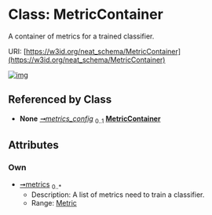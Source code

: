 
# Class: MetricContainer


A container of metrics for a trained classifier.

URI: [https://w3id.org/neat_schema/MetricContainer](https://w3id.org/neat_schema/MetricContainer)


[![img](https://yuml.me/diagram/nofunky;dir:TB/class/[Metric]<metrics%200..*-++[MetricContainer],[TFKerasParams]++-%20metrics_config%200..1>[MetricContainer],[TFKerasParams],[Metric])](https://yuml.me/diagram/nofunky;dir:TB/class/[Metric]<metrics%200..*-++[MetricContainer],[TFKerasParams]++-%20metrics_config%200..1>[MetricContainer],[TFKerasParams],[Metric])

## Referenced by Class

 *  **None** *[➞metrics_config](tFKerasParams__metrics_config.md)*  <sub>0..1</sub>  **[MetricContainer](MetricContainer.md)**

## Attributes


### Own

 * [➞metrics](metricContainer__metrics.md)  <sub>0..\*</sub>
     * Description: A list of metrics need to train a classifier.
     * Range: [Metric](Metric.md)
